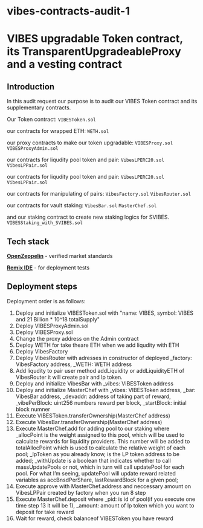 # vibes-contracts-audit-1

# VIBES upgradable Token contract, its TransparentUpgradeableProxy and a vesting contract

## Introduction

In this audit request our purpose is to audit our VIBES Token contract and its supplementary contracts.

Our Token contract:
`VIBESToken.sol`

our contracts for wrapped ETH:
`WETH.sol`

our proxy contracts to make our token upgradable:
`VIBESProxy.sol`
`VIBESProxyAdmin.sol`

our contracts for liqudity pool token and pair:
`VibesLPERC20.sol`
`VibesLPPair.sol`


our contracts for liqudity pool token and pair:
`VibesLPERC20.sol`
`VibesLPPair.sol`

our contracts for manipulating of pairs:
`VibesFactory.sol`
`VibesRouter.sol`

our contracts for vault staking:
`VibesBar.sol`
`MasterChef.sol`

and our staking contract to create new staking logics for SVIBES.
`VIBESStaking_with_SVIBES.sol`

## Tech stack

[**OpenZeppelin**](https://openzeppelin.com/) - verified market standards

[**Remix IDE**](https://remix.ethereum.org/) - for deployment tests

## Deployment steps

Deployment order is as follows:

1. Deploy and initialize VIBESToken.sol with "name: VIBES, symbol: VIBES and 21 Billion * 10^18 totalSupply"
2. Deploy VIBESProxyAdmin.sol
3. Deploy VIBESProxy.sol
4. Change the proxy address on the Admin contract
5. Deploy WETH for take theare ETH when we add liqudity with ETH
6. Deploy VibesFactory
7. Deploy VibesRouter with adresses in constructor of deployed _factory: VibesFactory address, _WETH: WETH address 
8. Add liqudity to pair user method addLiquidity or addLiquidityETH of VibesRouter it will create pair and lp token.
9. Deploy and initialize VibesBar with _vibes: VIBESToken address
10. Deploy and initialize MasterChef with _vibes: VIBESToken address, _bar: VibesBar address, _devaddr: address of taking part of reward, _vibePerBlock: uint256 numbers reward per block, _startBlock: initial block numner
11. Execute VIBESToken.transferOwnership(MasterChef address)
12. Execute VibesBar.transferOwnership(MasterChef address)
13. Execute MasterChef.add for adding pool to our staking where _allocPoint is the weight assigned to this pool, which will be used to calculate rewards for liquidity providers. This number will be added to totalAllocPoint which is used to calculate the relative weight of each pool; _lpToken as you already know, is the LP token address to be added; _withUpdate is a boolean that indicates whether to call massUpdatePools or not, which in turn will call updatePool for each pool. For what I’m seeing, updatePool will update reward related variables as accBnsdPerShare, lastRewardBlock for a given pool;
14. Execute approve with MasterChef.address and neccessary amount on VibesLPPair created by factory when you run 8 step
15. Execute MasterChef.deposit where _pid: is id of pool(if you execute one time step 13 it will be 1), _amount: amount of lp token which you want to deposit for take reward
16. Wait for reward, check balanceof VIBESToken you have reward


